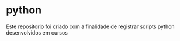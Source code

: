 # python
Este repositorio foi criado com a finalidade de registrar scripts python desenvolvidos em cursos
